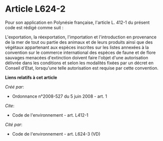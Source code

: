 # Article L624-2

Pour son application en Polynésie française, l'article L. 412-1 du présent code est rédigé comme suit : 

L'exportation, la réexportation, l'importation et l'introduction en provenance de la mer de tout ou partie des animaux et de
leurs produits ainsi que des végétaux appartenant aux espèces inscrites sur les listes annexées à la convention sur le
commerce international des espèces de faune et de flore sauvages menacées d'extinction doivent faire l'objet d'une
autorisation délivrée dans les conditions et selon les modalités fixées par un décret en Conseil d'Etat, lorsqu'une telle
autorisation est requise par cette convention.

**Liens relatifs à cet article**

_Créé par_:

  - Ordonnance n°2008-527 du 5 juin 2008 - art. 1

_Cite_:

  - Code de l'environnement - art. L412-1

_Cité par_:

  - Code de l'environnement - art. L624-3 (VD)
